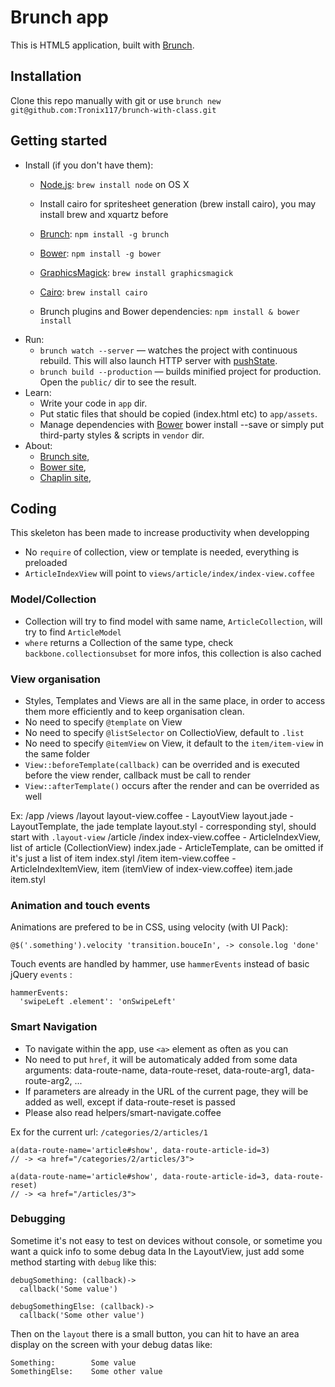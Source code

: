 # Brunch app

This is HTML5 application, built with [Brunch](http://brunch.io).

## Installation
Clone this repo manually with git or use `brunch new git@github.com:Tronix117/brunch-with-class.git`

## Getting started

* Install (if you don't have them):
    * [Node.js](http://nodejs.org): `brew install node` on OS X
    * Install cairo for spritesheet generation (brew install cairo), you may install brew and xquartz before
    * [Brunch](http://brunch.io): `npm install -g brunch`
    * [Bower](http://bower.io): `npm install -g bower`
    * [GraphicsMagick](http://www.graphicsmagick.org/): `brew install graphicsmagick`
    * [Cairo](http://cairographics.org/): `brew install cairo`
    
    * Brunch plugins and Bower dependencies: `npm install & bower install`
* Run:
    * `brunch watch --server` — watches the project with continuous rebuild. This will also launch HTTP server with [pushState](https://developer.mozilla.org/en-US/docs/Web/Guide/API/DOM/Manipulating_the_browser_history).
    * `brunch build --production` — builds minified project for production. Open the `public/` dir to see the result.
* Learn:
    * Write your code in `app` dir.
    * Put static files that should be copied (index.html etc) to `app/assets`.
    * Manage dependencies with [Bower](http://bower.io) bower install --save <package>
    or simply put third-party styles & scripts in `vendor` dir.
* About: 
    * [Brunch site](http://brunch.io), 
    * [Bower site](http://bower.io),
    * [Chaplin site](http://chaplinjs.org),

## Coding

This skeleton has been made to increase productivity when developping

* No `require` of collection, view or template is needed, everything is preloaded
* `ArticleIndexView` will point to `views/article/index/index-view.coffee`

### Model/Collection

* Collection will try to find model with same name, `ArticleCollection`, will try to find `ArticleModel`
* `where` returns a Collection of the same type, check `backbone.collectionsubset` for more infos, this collection is also cached

### View organisation

* Styles, Templates and Views are all in the same place, in order to access them more efficiently and to keep organisation clean.
* No need to specify `@template` on View
* No need to specify `@listSelector` on CollectioView, default to `.list`
* No need to specify `@itemView` on View, it default to the `item/item-view` in the same folder
* `View::beforeTemplate(callback)` can be overrided and is executed before the view render, callback must be call to render
* `View::afterTemplate()` occurs after the render and can be overrided as well

Ex:
    /app
      /views
        /layout
          layout-view.coffee - LayoutView
          layout.jade - LayoutTemplate, the jade template 
          layout.styl - corresponding styl, should start with `.layout-view`
        /article
          /index
            index-view.coffee - ArticleIndexView, list of article (CollectionView)
            index.jade - ArticleTemplate, can be omitted if it's just a list of item
            index.styl
            /item
              item-view.coffee - ArticleIndexItemView, item (itemView of index-view.coffee)
              item.jade
              item.styl


### Animation and touch events

Animations are prefered to be in CSS, using velocity (with UI Pack):

    @$('.something').velocity 'transition.bouceIn', -> console.log 'done'


Touch events are handled by hammer, use `hammerEvents` instead of basic jQuery `events` :

    hammerEvents:
      'swipeLeft .element': 'onSwipeLeft'


### Smart Navigation

* To navigate within the app, use `<a>` element as often as you can
* No need to put `href`, it will be automaticaly added from some data arguments: data-route-name, data-route-reset, data-route-arg1, data-route-arg2, ...
* If parameters are already in the URL of the current page, they will be added as well, except if data-route-reset is passed
* Please also read helpers/smart-navigate.coffee


Ex for the current url: `/categories/2/articles/1`
    
    a(data-route-name='article#show', data-route-article-id=3)
    // -> <a href="/categories/2/articles/3">

    a(data-route-name='article#show', data-route-article-id=3, data-route-reset)
    // -> <a href="/articles/3">


### Debugging

Sometime it's not easy to test on devices without console, or sometime you want a quick info to some debug data
In the LayoutView, just add some method starting with `debug` like this: 

    debugSomething: (callback)->
      callback('Some value')

    debugSomethingElse: (callback)->
      callback('Some other value')

Then on the `layout` there is a small button, you can hit to have an area display on the screen with your debug datas like:

    Something:        Some value
    SomethingElse:    Some other value